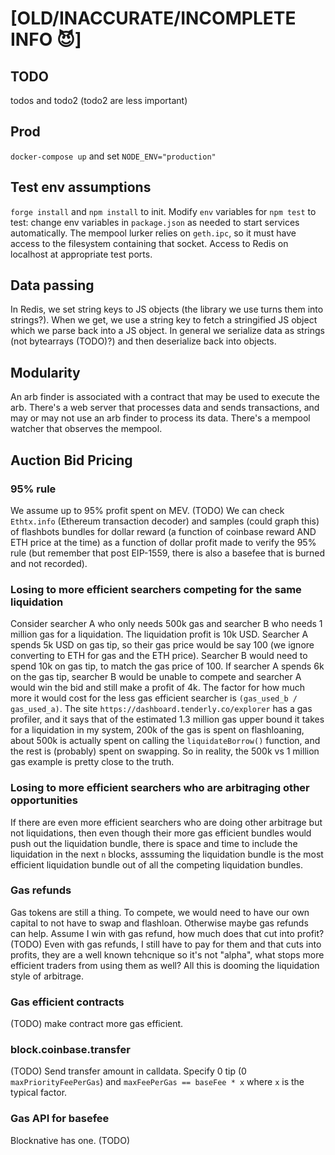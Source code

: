 
# [OLD/INACCURATE/INCOMPLETE INFO 😈]

## TODO
todos and todo2 (todo2 are less important)

## Prod

`docker-compose up` and set `NODE_ENV="production"`

## Test env assumptions

`forge install` and `npm install` to init. Modify `env` variables for `npm test` to test: change env variables in `package.json` as needed to start services automatically. The mempool lurker relies on `geth.ipc`, so it must have access to the filesystem containing that socket. Access to Redis on localhost at appropriate test ports.

## Data passing

In Redis, we set string keys to JS objects (the library we use turns them into strings?). When we get, we use a string key to fetch a stringified JS object which we parse back into a JS object. In general we serialize data as strings (not bytearrays (TODO)?) and then deserialize back into objects.

## Modularity

An arb finder is associated with a contract that may be used to execute the arb. There's a web server that processes data and sends transactions, and may or may not use an arb finder to process its data. There's a mempool watcher that observes the mempool.


## Auction Bid Pricing

### 95% rule

We assume up to 95% profit spent on MEV. (TODO) We can check `Ethtx.info` (Ethereum transaction decoder) and samples (could graph this) of flashbots bundles for dollar reward (a function of coinbase reward AND ETH price at the time) as a function of dollar profit made to verify the 95% rule (but remember that post EIP-1559, there is also a basefee that is burned and not recorded).

### Losing to more efficient searchers competing for the same liquidation

Consider searcher A who only needs 500k gas and searcher B who needs 1 million gas for a liquidation. The liquidation profit is 10k USD. Searcher A spends 5k USD on gas tip, so their gas price would be say 100 (we ignore converting to ETH for gas and the ETH price). Searcher B would need to spend 10k on gas tip, to match the gas price of 100. If searcher A spends 6k on the gas tip, searcher B would be unable to compete and searcher A would win the bid and still make a profit of 4k. The factor for how much more it would cost for the less gas efficient searcher is `(gas_used_b / gas_used_a)`. The site `https://dashboard.tenderly.co/explorer` has a gas profiler, and it says that of the estimated 1.3 million gas upper bound it takes for a liquidation in my system, 200k of the gas is spent on flashloaning, about 500k is actually spent on calling the `liquidateBorrow()` function, and the rest is (probably) spent on swapping. So in reality, the 500k vs 1 million gas example is pretty close to the truth.

### Losing to more efficient searchers who are arbitraging other opportunities

If there are even more efficient searchers who are doing other arbitrage but not liquidations, then even though their more gas efficient bundles would push out the liquidation bundle, there is space and time to include the liquidation in the next `n` blocks, asssuming the liquidation bundle is the most efficient liquidation bundle out of all the competing liquidation bundles.

### Gas refunds

Gas tokens are still a thing. To compete, we would need to have our own capital to not have to swap and flashloan. Otherwise maybe gas refunds can help. Assume I win with gas refund, how much does that cut into profit? (TODO) Even with gas refunds, I still have to pay for them and that cuts into profits, they are a well known tehcnique so it's not "alpha", what stops more efficient traders from using them as well? All this is dooming the liquidation style of arbitrage.

### Gas efficient contracts

(TODO) make contract more gas efficient.

### block.coinbase.transfer

(TODO) Send transfer amount in calldata. Specify 0 tip (0 `maxPriorityFeePerGas`) and `maxFeePerGas == baseFee * x` where `x` is the typical factor.

### Gas API for basefee

Blocknative has one. (TODO)
